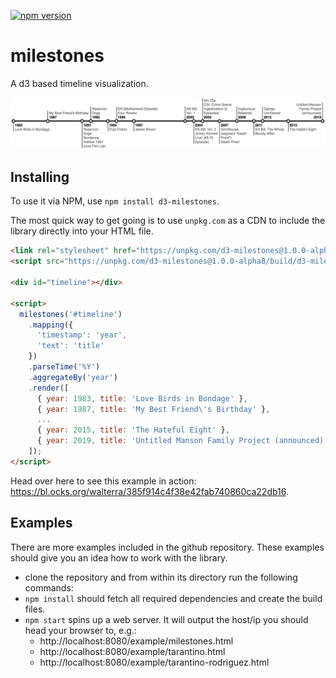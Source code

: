 [![npm version](https://badge.fury.io/js/d3-milestones.svg)](https://badge.fury.io/js/d3-milestones)

# milestones

A d3 based timeline visualization.

![Quentin Tarantino Movie Timeline](example/tarantino.png)

## Installing

To use it via NPM, use `npm install d3-milestones`. 

The most quick way to get going is to use `unpkg.com` as a CDN to include the library directly into your HTML file.

```html
<link rel="stylesheet" href="https://unpkg.com/d3-milestones@1.0.0-alpha8/build/d3-milestones.css">
<script src="https://unpkg.com/d3-milestones@1.0.0-alpha8/build/d3-milestones.min.js"></script>

<div id="timeline"></div>

<script>
  milestones('#timeline')
    .mapping({
      'timestamp': 'year',
      'text': 'title'
    })
    .parseTime('%Y')
    .aggregateBy('year')
    .render([
      { year: 1983, title: 'Love Birds in Bondage' },
      { year: 1987, title: 'My Best Friend\'s Birthday' },
      ...
      { year: 2015, title: 'The Hateful Eight' },
      { year: 2019, title: 'Untitled Manson Family Project (announced)' }
    ]);
</script>
```

Head over here to see this example in action: https://bl.ocks.org/walterra/385f914c4f38e42fab740860ca22db16.

## Examples

There are more examples included in the github repository. These examples should give you an idea how to work with the library. 

- clone the repository and from within its directory run the following commands:
- `npm install` should fetch all required dependencies and create the build files.
- `npm start` spins up a web server. It will output the host/ip you should head your browser to, e.g.:
  - http://localhost:8080/example/milestones.html
  - http://localhost:8080/example/tarantino.html
  - http://localhost:8080/example/tarantino-rodriguez.html

